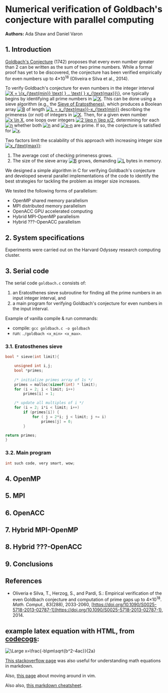 # Numerical verification of Goldbach's conjecture with parallel computing
__Authors:__ Ada Shaw and Daniel Varon

## 1. Introduction
[Goldbach's Conjecture](https://en.wikipedia.org/wiki/Goldbach%27s_conjecture) (1742) proposes that every even number greater than 2 can be written as the sum of two prime numbers. While a formal proof has yet to be discovered, the conjecture has been verified empirically for even numbers up to 4&times;10<sup>18</sup> (Oliveira e Silva et al., 2014).

To verify Goldbach's conjecture for even numbers in the integer interval <a href="https://www.codecogs.com/eqnedit.php?latex=\inline&space;X&space;=&space;\{x_{\text{min}}&space;\text{&space;}&space;..&space;\text{&space;}&space;x_{\text{max}}\}" target="_blank"><img src="https://latex.codecogs.com/gif.latex?\inline&space;X&space;=&space;\{x_{\text{min}}&space;\text{&space;}&space;..&space;\text{&space;}&space;x_{\text{max}}\}" title="X = \{x_{\text{min}} \text{ } .. \text{ } x_{\text{max}}\}" /></a>, one typically begins by identifying all prime numbers in <a href="https://www.codecogs.com/eqnedit.php?latex=\inline&space;X" target="_blank"><img src="https://latex.codecogs.com/gif.latex?\inline&space;X" title="X" /></a>. This can be done using a sieve algorithm (e.g., the [Sieve of Eratosthenes](https://en.wikipedia.org/wiki/Sieve_of_Eratosthenes)), which produces a Boolean array <a href="https://www.codecogs.com/eqnedit.php?latex=\inline&space;B" target="_blank"><img src="https://latex.codecogs.com/gif.latex?\inline&space;B" title="B" /></a> of length <a href="https://www.codecogs.com/eqnedit.php?latex=\inline&space;L&space;=&space;x_{\text{max}}-x_{\text{min}}" target="_blank"><img src="https://latex.codecogs.com/gif.latex?\inline&space;L&space;=&space;x_{\text{max}}-x_{\text{min}}" title="L = x_{\text{max}}-x_{\text{min}}" /></a> describing the primeness (or not) of integers in <a href="https://www.codecogs.com/eqnedit.php?latex=\inline&space;X" target="_blank"><img src="https://latex.codecogs.com/gif.latex?\inline&space;X" title="X" /></a>. Then, for a given even number <a href="https://www.codecogs.com/eqnedit.php?latex=\inline&space;x&space;\in&space;X" target="_blank"><img src="https://latex.codecogs.com/gif.latex?\inline&space;x&space;\in&space;X" title="x \in X" /></a>, one loops over integers <a href="https://www.codecogs.com/eqnedit.php?latex=\inline&space;2&space;\leq&space;n&space;\leq&space;x/2" target="_blank"><img src="https://latex.codecogs.com/gif.latex?\inline&space;2&space;\leq&space;n&space;\leq&space;x/2" title="2 \leq n \leq x/2" /></a>, determining for each <a href="https://www.codecogs.com/eqnedit.php?latex=\inline&space;n" target="_blank"><img src="https://latex.codecogs.com/gif.latex?\inline&space;n" title="n" /></a> whether both <a href="https://www.codecogs.com/eqnedit.php?latex=\inline&space;n" target="_blank"><img src="https://latex.codecogs.com/gif.latex?\inline&space;n" title="n" /></a> and <a href="https://www.codecogs.com/eqnedit.php?latex=\inline&space;x-n" target="_blank"><img src="https://latex.codecogs.com/gif.latex?\inline&space;x-n" title="x-n" /></a> are prime. If so, the conjecture is satisfied for <a href="https://www.codecogs.com/eqnedit.php?latex=\inline&space;x" target="_blank"><img src="https://latex.codecogs.com/gif.latex?\inline&space;x" title="x" /></a>.

Two factors limit the scalability of this approach with increasing integer size <a href="https://www.codecogs.com/eqnedit.php?latex=\inline&space;x_{\text{max}}" target="_blank"><img src="https://latex.codecogs.com/gif.latex?\inline&space;x_{\text{max}}" title="x_{\text{max}}" /></a>:
  1. The average cost of checking primeness grows.
  2. The size of the sieve array <a href="https://www.codecogs.com/eqnedit.php?latex=\inline&space;B" target="_blank"><img src="https://latex.codecogs.com/gif.latex?\inline&space;B" title="B" /></a> grows, demanding <a href="https://www.codecogs.com/eqnedit.php?latex=\inline&space;L" target="_blank"><img src="https://latex.codecogs.com/gif.latex?\inline&space;L" title="L" /></a> bytes in memory.

We designed a simple algorithm in C for verifying Goldbach's conjecture and developed several parallel implementations of the code to identify the best strategies for tackling the problem as integer size increases.

We tested the following forms of parallelism:

  * OpenMP shared memory parallelism
  * MPI distributed memory parallelism
  * OpenACC GPU accelerated computing
  * Hybrid MPI-OpenMP parallelism
  * Hybrid ???-OpenACC parallelism

## 2. System specifications
Experiments were carried out on the Harvard Odyssey research computing cluster.

## 3. Serial code
The serial code `goldbach.c` consists of:
  1. an Eratosthenes sieve subroutine for finding all the prime numbers in an input integer interval, and 
  2. a main program for verifying Goldbach's conjecture for even numbers in the input interval.

Example of vanilla compile &amp; run commands: 
  * compile: `gcc goldbach.c -o goldbach`
  * run: `./goldbach <x_min> <x_max>`.

### 3.1. Eratosthenes sieve
```C
bool * sieve(int limit){

    unsigned int i,j;
    bool *primes;
    
    /* initialize primes array of 1s */
    primes = malloc(sizeof(int) * limit);
    for (i = 2; i < limit; i++)
        primes[i] = 1;

    /* update all multiples of i */
    for (i = 2; i*i < limit; i++)
        if (primes[i]) {
            for ( j = 2*i; j < limit; j += i)
                primes[j] = 0;
        }

return primes;
}
```

### 3.2. Main program
```C
int such code, very smart, wow;
```

## 4. OpenMP

## 5. MPI

## 6. OpenACC

## 7. Hybrid MPI-OpenMP

## 8. Hybrid ???-OpenACC

## 9. Conclusions

## References
  * Oliveria e Silva, T., Herzog, S., and Pardi, S.: Empirical verification of the even Goldbach conjecture and computation of prime gaps up to 4&times;10<sup>18</sup>. _Math. Comput._, 83(288), 2033-2060, [https://doi.org/10.1090/S0025-5718-2013-02787-1](https://doi.org/10.1090/S0025-5718-2013-02787-1), 2014.

## example latex equation with HTML, from [codecogs](https://www.codecogs.com/latex/eqneditor.php):
<img src="https://latex.codecogs.com/svg.latex?\Large&space;x=\frac{-b\pm\sqrt{b^2-4ac}}{2a}" title="\Large x=\frac{-b\pm\sqrt{b^2-4ac}}{2a}" />

[This stackoverflow page](https://stackoverflow.com/questions/11256433/how-to-show-math-equations-in-general-githubs-markdownnot-githubs-blog?utm_medium=organic&utm_source=google_rich_qa&utm_campaign=google_rich_qa) was also useful for understanding math equations in markdown.

Also, [this page](http://vim.wikia.com/wiki/Moving_around) about moving around in vim.

Also also, [this markdown cheatsheet](https://github.com/adam-p/markdown-here/wiki/Markdown-Cheatsheet#code).




